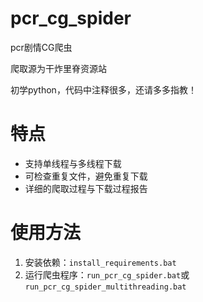 # pcr_cg_spider

pcr剧情CG爬虫

爬取源为干炸里脊资源站

初学python，代码中注释很多，还请多多指教！

# 特点

- 支持单线程与多线程下载
- 可检查重复文件，避免重复下载
- 详细的爬取过程与下载过程报告

# 使用方法

1. 安装依赖：`install_requirements.bat`
2. 运行爬虫程序：`run_pcr_cg_spider.bat`或`run_pcr_cg_spider_multithreading.bat`

